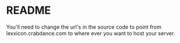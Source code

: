 # README #

You'll need to change the url's in the source code to point from lexxicon.crabdance.com to where ever you want to host your server.
